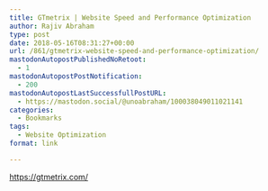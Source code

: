 ```yaml
---
title: GTmetrix | Website Speed and Performance Optimization
author: Rajiv Abraham
type: post
date: 2018-05-16T08:31:27+00:00
url: /861/gtmetrix-website-speed-and-performance-optimization/
mastodonAutopostPublishedNoRetoot:
  - 1
mastodonAutopostPostNotification:
  - 200
mastodonAutopostLastSuccessfullPostURL:
  - https://mastodon.social/@unoabraham/100038049011021141
categories:
  - Bookmarks
tags:
  - Website Optimization
format: link

---
```

<https://gtmetrix.com/>